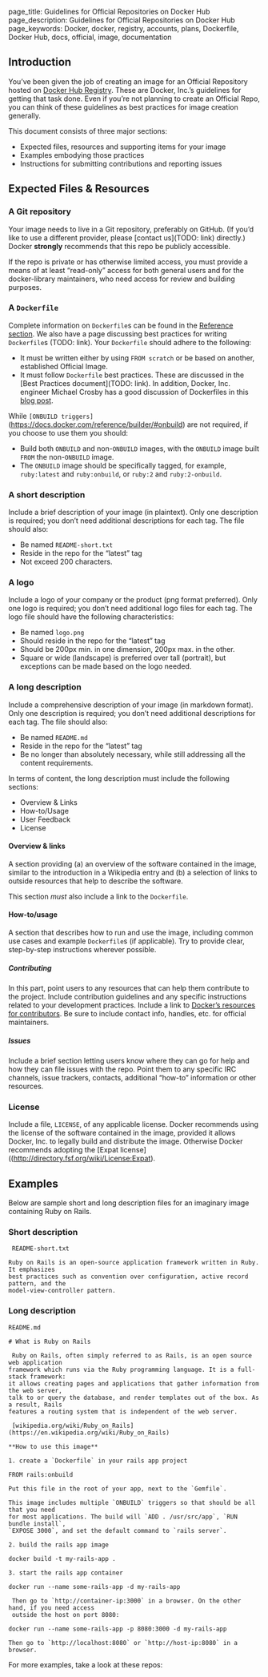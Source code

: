 page_title: Guidelines for Official Repositories on Docker Hub
page_description: Guidelines for Official Repositories on Docker Hub
page_keywords: Docker, docker, registry, accounts, plans, Dockerfile, Docker Hub, docs, official, image, documentation

## Introduction

You’ve been given the job of creating an image for an Official Repository hosted on
[Docker Hub Registry](https://registry.hub.docker.com/). These are Docker, Inc.’s
guidelines for getting that task done. Even if you’re not planning to create an Official
Repo, you can think of these guidelines as best practices for image creation generally.

This document consists of three major sections:

* Expected files, resources and supporting items for your image
* Examples embodying those practices
* Instructions for submitting contributions and reporting issues

## Expected Files & Resources

### A Git repository

Your image needs to live in a Git repository, preferably on GitHub. (If you’d like to use
a different provider, please [contact us](TODO: link) directly.) Docker **strongly**
recommends that this repo be publicly accessible.

If the repo is private or has otherwise limited access, you must provide a means of at
least “read-only” access for both general users and for the docker-library maintainers,
who need access for review and building purposes.

### A `Dockerfile`

Complete information on `Dockerfile`s can be found in the [Reference section](https://docs.docker.com/reference/builder/).
We also have a page discussing best practices for writing `Dockerfile`s (TODO: link).
Your `Dockerfile` should adhere to the following:

* It must be written either by using `FROM scratch` or be based on another, established
Official Image.
* It must follow `Dockerfile` best practices. These are discussed in the [Best Practices
document](TODO: link). In addition, Docker, Inc. engineer Michael Crosby has a good
discussion of Dockerfiles in this [blog post](http://crosbymichael.com/dockerfile-best-practices-take-2.html).

While `[ONBUILD triggers]`(https://docs.docker.com/reference/builder/#onbuild) are not
required, if you choose to use them you should:

* Build both `ONBUILD` and non-`ONBUILD` images, with the `ONBUILD` image built `FROM`
the non-`ONBUILD` image.
* The `ONBUILD` image should be specifically tagged, for example, `ruby:latest` and
`ruby:onbuild`, or `ruby:2` and  `ruby:2-onbuild`.

### A short description

Include a brief description of your image (in plaintext). Only one description is
required; you don’t need additional descriptions for each tag. The file should also: 

* Be named `README-short.txt`
* Reside in the repo for the “latest” tag
* Not exceed 200 characters.

### A logo

Include a logo of your company or the product (png format preferred). Only one logo is
required; you don’t need additional logo files for each tag. The logo file should have
the following characteristics: 

* Be named `logo.png`
* Should reside in the repo for the “latest” tag
* Should be 200px min. in one dimension, 200px max. in the other.
* Square or wide (landscape) is preferred over tall (portrait), but exceptions can be
made based on the logo needed.

### A long description

Include a comprehensive description of your image (in markdown format). Only one
description is required; you don’t need additional descriptions for each tag. The file
should also: 

* Be named `README.md`
* Reside in the repo for the “latest” tag
* Be no longer than absolutely necessary, while still addressing all the content
requirements.

In terms of content, the long description must include the following sections:

* Overview & Links
* How-to/Usage
* User Feedback
* License


#### Overview & links

A section providing (a) an overview of the software contained in the image, similar to
the introduction in a Wikipedia entry and (b) a selection of links to outside resources
that help to describe the software.

This section *must* also include a link to the `Dockerfile`.

#### How-to/usage

A section that describes how to run and use the image, including common use cases and
example `Dockerfile`s (if applicable). Try to provide clear, step-by-step instructions
wherever possible.

##### Contributing

In this part, point users to any resources that can help them contribute to the project.
Include contribution guidelines and any specific instructions related to your development
practices. Include a link to [Docker’s resources for contributors](https://docs.docker.com/contributing/contributing/).
Be sure to include contact info, handles, etc. for official maintainers.

##### Issues

Include a brief section letting users know where they can go for help and how they can
file issues with the repo. Point them to any specific IRC channels, issue trackers,
contacts, additional “how-to” information or other resources.

### License

Include a file, `LICENSE`, of any applicable license.  Docker recommends using the
license of the software contained in the image, provided it allows Docker, Inc. to
legally build and distribute the image.  Otherwise Docker recommends adopting the
[Expat license]((http://directory.fsf.org/wiki/License:Expat).

## Examples

Below are sample short and long description files for an imaginary image containing
Ruby on Rails.

### Short description

     README-short.txt
    
    Ruby on Rails is an open-source application framework written in Ruby. It emphasizes
    best practices such as convention over configuration, active record pattern, and the
    model-view-controller pattern.

### Long description

    README.md
    
    # What is Ruby on Rails
    
     Ruby on Rails, often simply referred to as Rails, is an open source web application
    framework which runs via the Ruby programming language. It is a full-stack framework:
    it allows creating pages and applications that gather information from the web server,
    talk to or query the database, and render templates out of the box. As a result, Rails
    features a routing system that is independent of the web server.
    
     [wikipedia.org/wiki/Ruby_on_Rails](https://en.wikipedia.org/wiki/Ruby_on_Rails)
    
    **How to use this image**
    
    1. create a `Dockerfile` in your rails app project
    
    FROM rails:onbuild
    
    Put this file in the root of your app, next to the `Gemfile`.

    This image includes multiple `ONBUILD` triggers so that should be all that you need
    for most applications. The build will `ADD . /usr/src/app`, `RUN bundle install`,
    `EXPOSE 3000`, and set the default command to `rails server`.
    
    2. build the rails app image
    
    docker build -t my-rails-app .
    
    3. start the rails app container
    
    docker run --name some-rails-app -d my-rails-app
    
     Then go to `http://container-ip:3000` in a browser. On the other hand, if you need access
     outside the host on port 8080:
    
    docker run --name some-rails-app -p 8080:3000 -d my-rails-app
    
    Then go to `http://localhost:8080` or `http://host-ip:8080` in a browser.

For more examples, take a look at these repos: <TODO links>
